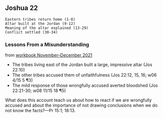 ## Joshua 22

```
Eastern tribes return home (1-8)
Altar built at the Jordan (9-12)
Meaning of the altar explained (13-29)
Conflict settled (30-34)
```

### Lessons From a Misunderstanding

from [workbook November–December 2021](https://www.jw.org/en/library/jw-meeting-workbook/november-december-2021-mwb/Life-and-Ministry-Meeting-Schedule-for-November-8-14-2021/Lessons-From-a-Misunderstanding/)

- The tribes living east of the Jordan built a large, impressive altar (Jos 22:10)
- The other tribes accused them of unfaithfulness (Jos 22:12, 15, 16; w06 4/15 5 ¶3)
- The mild response of those wrongfully accused averted bloodshed (Jos 22:21-30; w08 11/15 18 ¶5)

What does this account teach us about how to react if we are wrongfully accused and about the importance of not drawing conclusions when we do not know the facts?​—Pr 15:1; 18:13.
